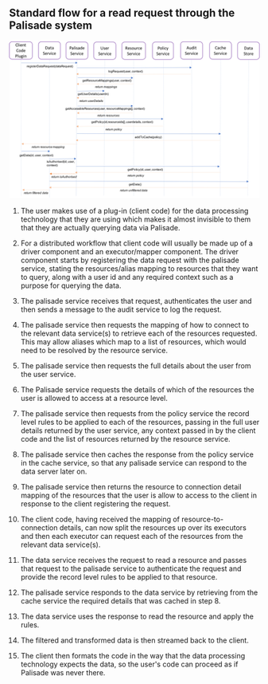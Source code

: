 ## Standard flow for a read request through the Palisade system

![picture](../img/sequence.png)

1. The user makes use of a plug-in (client code) for the data processing technology that they are using which makes it almost invisible to them that they are actually querying data via Palisade.

2. For a distributed workflow that client code will usually be made up of a driver component and an executor/mapper component. The driver component starts by registering the data request with the 
palisade service, stating the resources/alias mapping to resources that they want to query, along with a user id and any required context such as a purpose for querying the data.

3. The palisade service receives that request, authenticates the user and then sends a message to the audit service to log the request.

4. The palisade service then requests the mapping of how to connect to the relevant data service(s) to retrieve each of the resources requested. This may allow aliases which map to a list of resources, 
which would need to be resolved by the resource service.

5. The palisade service then requests the full details about the user from the user service.

6. The Palisade service requests the details of which of the resources the user is allowed to access at a resource level.

7. The palisade service then requests from the policy service the record level rules to be applied to each of the resources, passing in the full user details returned by the user service, 
any context passed in by the client code and the list of resources returned by the resource service.

8. The palisade service then caches the response from the policy service in the cache service, so that any palisade service can respond to the data server later on.

9. The palisade service then returns the resource to connection detail mapping of the resources that the user is allow to access to the client in response to the client registering the request.

10. The client code, having received the mapping of resource-to-connection details, can now split the resources up over its executors and then each executor can request each of the resources
from the relevant data service(s).

11. The data service receives the request to read a resource and passes that request to the palisade service to authenticate the request and provide the record level rules to be applied to that resource.

12. The palisade service responds to the data service by retrieving from the cache service the required details that was cached in step 8.

13. The data service uses the response to read the resource and apply the rules.

14. The filtered and transformed data is then streamed back to the client.

15. The client then formats the code in the way that the data processing technology expects the data, so the user's code can proceed as if Palisade was never there.